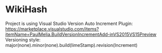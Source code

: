 # WikiHash

Project is using Visual Studio Version Auto Increment Plugin: https://marketplace.visualstudio.com/items?itemName=PaulMelia.BuildVersionIncrementAdd-inVS2015VS15Preview
Versioning style: major(none).minor(none).build(IimeStamp).revision(Increment)